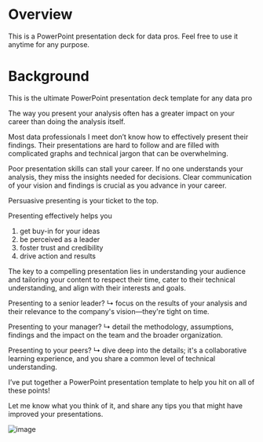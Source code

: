 # Overview
This is a PowerPoint presentation deck for data pros. Feel free to use it anytime for any purpose. 

# Background

This is the ultimate PowerPoint presentation deck template for any data pro


The way you present your analysis often has a greater impact on your career than doing the analysis itself. 


Most data professionals I meet don’t know how to effectively present their findings. Their presentations are hard to follow and are filled with complicated graphs and technical jargon that can be overwhelming. 


Poor presentation skills can stall your career. If no one understands your analysis, they miss the insights needed for decisions. Clear communication of your vision and findings is crucial as you advance in your career.


Persuasive presenting is your ticket to the top.


Presenting effectively helps you
1. get buy-in for your ideas
2. be perceived as a leader
3. foster trust and credibility
4. drive action and results





The key to a compelling presentation lies in understanding your audience and tailoring your content to respect their time, cater to their technical understanding, and align with their interests and goals.


Presenting to a senior leader? 
↳ focus on the results of your analysis and their relevance to the company's vision—they're tight on time.

Presenting to your manager? 
↳ detail the methodology, assumptions, findings and the impact on the team and the broader organization.

Presenting to your peers? 
↳ dive deep into the details; it's a collaborative learning experience, and you share a common level of technical understanding.


I’ve put together a PowerPoint presentation template to help you hit on all of these points! 


Let me know what you think of it, and share any tips you that might have improved your presentations.

![image](https://github.com/mo-abulyusr/PowerPoint-Presentation-Deck-Template-/assets/152322450/22309ee2-8c69-4ea4-862e-6c1460ea7694)
